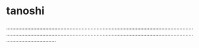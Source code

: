 # tanoshi

.........................................................................................................................................................................................................................................................................................